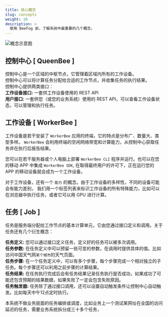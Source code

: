 ```yaml
---
title: 核心概念
slug: concepts
weight: 10
description: >
  使用 BeeFog 前，了解系统中最重要的几个概念。
---
```


![概念示意图](/images/concepts.png)

## 控制中心 [ QueenBee ]
控制中心是一个区域的中枢节点，它管理着区域内所有的工作设备。  
控制中心可以将计算任务分配给合适的工作节点，并收集任务的执行结果。  
控制中心提供两类接口：  
**工作设备接口:** 一套供工作设备使用的 REST API  
**用户接口:** 一套供您（或您的业务系统）使用的 REST API，可以查看工作设备状态，可以管理和执行任务。  


## 工作设备 [ WorkerBee ]
工作设备是若干安装了 `WorkerBee` 应用的终端，它的特点是分布广、数量大、类型多样。
`WorkerBee` 会利用终端的空闲网络带宽和计算能力，从控制中心获取任务并在执行后报告结果。

您可以在若干服务器或个人电脑上部署 `WorkerBee CLI` 程序并运行。也可以在您的移动 APP 中集成 `WorkerBee SDK`,
在取得最终用户的许可下，正在运行您的 APP 的移动设备就会成为一个工作设备。

对于工作设备，还有一个 `能力` 的概念。由于工作设备的多样性，不同的设备可能会有能力差别，
我们用一个标签列表来标识工作设备的所有特殊能力，比如可以在浏览器中执行任务，或者它可以用 GPU 进行计算。


## 任务 [ Job ]
任务是服务端分配给工作节点的基本计算单元，它由您通过接口定义和调用。关于任务还有几个衍生概念：

**任务定义:** 您可以通过接口定义任务，定义好的任务可以被多次调用。  
**任务参数:** 在任务定义中可以预留一些可变的参数，在调用时提供具体的值。比如访问中国天气网`某个城市`的天气页面。  
**任务步骤:** 在一个任务定义中，可以有多个步骤，每个步骤完成一个相对独立的子任务。每个步骤还可以利用之前步骤的计算结果。  
**任务结果:** 在任务执行完成后会有任务结果记录任务执行是否成功，如果成功了可能还包含预期的结果数据，如果失败了一定会包含失败原因。  
**任务触发器:** 任务除了通过接口调用，还可以设置自动触发条件让控制中心自动触发。比如每天中午12点定时执行。  

本系统不做业务层面的任务编排或调度，比如业务上一个测试某网址在全国的访问延迟的任务，需要业务系统拆分成三十多个任务，

